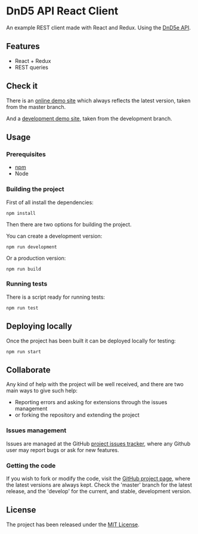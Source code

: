 # DnD5 API React Client

An example REST client made with React and Redux. Using the [DnD5e API][dnd5api].

## Features

- React + Redux
- REST queries

## Check it

There is an [online demo site][demo-site] which always reflects the latest version, taken from the master branch.

And a [development demo site][demo-site-development], taken from the development branch.

## Usage

### Prerequisites

- [npm][npm]
- Node

### Building the project

First of all install the dependencies:

```
npm install
```

Then there are two options for building the project.

You can create a development version:

```
npm run development
```

Or a production version:

```
npm run build
```

### Running tests

There is a script ready for running tests:

```
npm run test
```

## Deploying locally

Once the project has been built it can be deployed locally for testing:

```
npm run start
```

## Collaborate

Any kind of help with the project will be well received, and there are two main ways to give such help:

- Reporting errors and asking for extensions through the issues management
- or forking the repository and extending the project

### Issues management

Issues are managed at the GitHub [project issues tracker][issues], where any Github user may report bugs or ask for new features.

### Getting the code

If you wish to fork or modify the code, visit the [GitHub project page][scm], where the latest versions are always kept. Check the 'master' branch for the latest release, and the 'develop' for the current, and stable, development version.

## License

The project has been released under the [MIT License][license].

[issues]: https://github.com/Bernardo-MG/dnd5-api-react-client/issues
[license]: http://www.opensource.org/licenses/mit-license.php
[npm]: https://www.npmjs.com/
[scm]: https://github.com/Bernardo-MG/dnd5-api-react-client

[dnd5api]: http://www.dnd5eapi.co/

[demo-site]: https://docs.bernardomg.com/dnd5-api-react-client
[demo-site-development]: https://docs.bernardomg.com/development/dnd5-api-react-client
